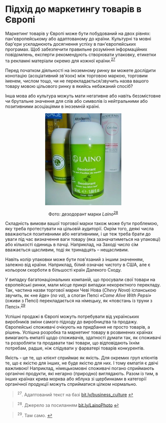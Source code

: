 # Підхід до маркетингу товарів в Європі

Маркетинг товарів у Європі може бути побудований на двох рівнях: пан'європейському або адаптованому до країни. Культурні та мовні бар'єри ускладнюють досягнення успіху в пан'європейських програмах. Щоб забезпечити правильне розуміння інформаційних повідомлень, експерти рекомендують створювати упаковку, етикетки та рекламні матеріали окремо для кожної країни.<sup><a href="#fn_27" id="reffn_27">27</a></sup>

Перед початком діяльності на іноземному ринку ви можете  дослідити конотацію (асоціативний зв'язок) між торговою маркою, торговим іменем, числом тощо, чи не перекладається/звучить назва вашого товару мовою цільового ринку в якийсь небажаний спосіб? 

Інша мова або культура можуть мати негативне або навіть беззмістовне чи брутальне значення для слів або символів із нейтральними або позитивними асоціаціями в іноземній країні. 

<p align="center"><img class="image" src="13.png"/></p>

<p align="center">Фото: дезодорант марки <i>Laino</i><sup><a href="#fn_28" id="reffn_28">28</a></sup></p>

Складність вимови вашої торгової марки також може бути проблемою, яку треба протестувати на цільовій аудиторії. Окрім того, деякі числа вважаються позитивними або негативними, і це теж треба брати до уваги під час визначення ваги товару (яка зазначатиметься на упаковці) або кількості одиниць в пачці. Наприклад, на Заході число сім вважається щасливим, тоді як тринадцять – нещасливим.

Навіть колір упаковки може бути пов'язаний з іншим значенням, залежно від країни. Наприклад, білий означає чистоту в США, але є кольором скорботи в більшості країн Далекого Сходу. 

У випадку багатонаціональних компаній, що просували свої товари на європейські ринки, мали місце прикрі випадки некоректного перекладу. Так, частина назви торгової марки Чеві Нова (*Chevy Nova*) іспанською звучить, як «не йде» (*no va*), а слоган Пепсі *«Come Alive With Pepsi»* (оживи з Пепсі) перекладається на німецьку, як «повстань із труни з Пепсі».<sup><a href="#fn_29" id="reffn_29">29</a></sup>

Успішні продажі в Європі можуть потребувати від українських виробників зміни самого підходу до виробництва та продажу. Європейські споживачі очікують на придбання не просто товарів, а рішень. Успішна розробка та маркетинг товару в розвинених країнах вимагають емпатії  щодо споживачів, здатності думати так, як споживачі та розробляти та продавати такі товари, що відповідають їхнім потребам, радше, ніж слідувати у фарватері товарів конкурентів.

Якість - це те, що клієнт сприймає як якість. Для окремих груп клієнтів те, що є якістю для інших, не буде якістю для них. І тому емпатія є двічі важливою! Наприклад, німецькомовні споживачі погано сприймають органічні продукти, які негарно (природно) виглядають. Разом із тим, в інших країнах крива морква або яблука зі щербинками в категорії органічної продукції можуть сприйматися цілком нормально.

<blockquote id="fn_27">
<sup>27</sup>. Адаптований текст на базі <a href="bit.ly/business_culture">bit.ly/business_culture</a> <a href="#reffn_27" title="Jump back to footnote [27] in the text."> ↩</a>
</blockquote>
<blockquote id="fn_28">
<sup>28</sup>. Джерело за посиланням <a href="bit.ly/LainoPhoto">bit.ly/LainoPhoto</a> <a href="#reffn_28" title="Jump back to footnote [28] in the text."> ↩</a>
</blockquote>
<blockquote id="fn_29">
<sup>29</sup>. Там само. <a href="#reffn_29" title="Jump back to footnote [29] in the text."> ↩</a>
</blockquote>